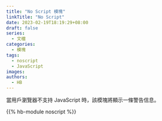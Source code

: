```yaml
---
title: "No Script 模塊"
linkTitle: "No Script"
date: 2023-02-19T18:19:29+08:00
draft: false
series:
  - 文檔
categories:
  - 模塊
tags:
  - noscript
  - JavaScript
images:
authors:
  - HB
---
```


當用戶瀏覽器不支持 JavaScript 時，該模塊將顯示一條警告信息。

<!--more-->

{{% hb-module noscript %}}

